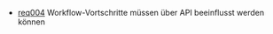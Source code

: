  * [req004](https://github.com/PolitAktiv/politaktiv-requirements/tree/master/de/requirements/req004/req004.md) Workflow-Vortschritte müssen über API beeinflusst werden können